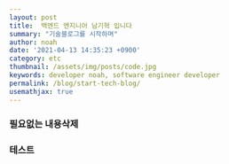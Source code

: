```yaml
---
layout: post
title:  백엔드 엔지니어 남기혁 입니다
summary: "기술블로그를 시작하며"
author: noah
date: '2021-04-13 14:35:23 +0900'
category: etc
thumbnail: /assets/img/posts/code.jpg
keywords: developer noah, software engineer developer
permalink: /blog/start-tech-blog/
usemathjax: true
---
```


### 필요없는 내용삭제
### 테스트

<!-- <img src="/../../assets/img/cbnu.png" style="zoom:25%;" /> -->
<!-- <img src="/../../assets/img/posts/cupist.png" style="zoom:80%;" /> -->